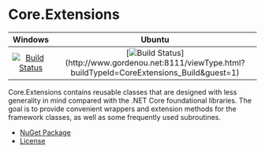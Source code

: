 # Core.Extensions

|Windows|Ubuntu|
|:--:|:--:|
|[![Build Status](https://ci.appveyor.com/api/projects/status/github/GordenOu/Core.Extensions?svg=true)](https://ci.appveyor.com/project/GordenOu/core-extensions)|[![Build Status](http://teamcity.gordenou.net/app/rest/builds/buildType:(id:CoreExtensions_Build)/statusIcon.svg)](http://www.gordenou.net:8111/viewType.html?buildTypeId=CoreExtensions_Build&guest=1)|

Core.Extensions contains reusable classes that are designed with less generality in mind compared with the .NET Core foundational libraries. The goal is to provide convenient wrappers and extension methods for the framework classes, as well as some frequently used subroutines.

- [NuGet Package](https://www.nuget.org/packages/Core.Extensions/)
- [License](License.txt)
